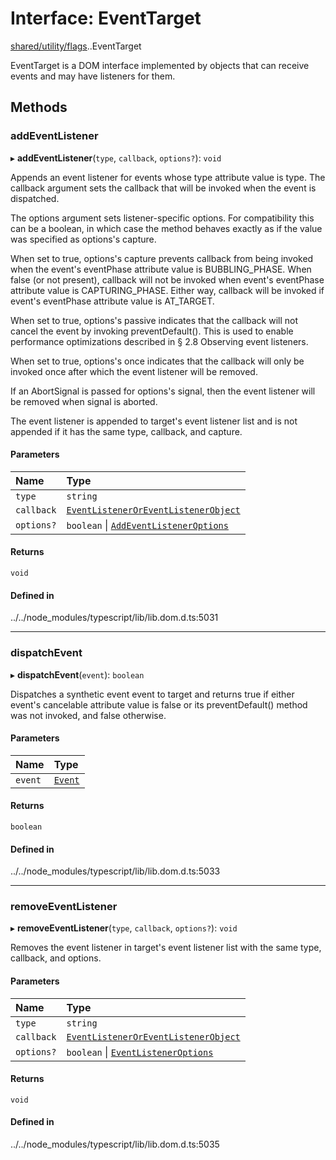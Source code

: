 # Interface: EventTarget

[shared/utility/flags](../modules/shared_utility_flags.md).[<internal>](../modules/shared_utility_flags__internal_.md).EventTarget

EventTarget is a DOM interface implemented by objects that can receive events and may have listeners for them.

## Methods

### addEventListener

▸ **addEventListener**(`type`, `callback`, `options?`): `void`

Appends an event listener for events whose type attribute value is type. The callback argument sets the callback that will be invoked when the event is dispatched.

The options argument sets listener-specific options. For compatibility this can be a boolean, in which case the method behaves exactly as if the value was specified as options's capture.

When set to true, options's capture prevents callback from being invoked when the event's eventPhase attribute value is BUBBLING_PHASE. When false (or not present), callback will not be invoked when event's eventPhase attribute value is CAPTURING_PHASE. Either way, callback will be invoked if event's eventPhase attribute value is AT_TARGET.

When set to true, options's passive indicates that the callback will not cancel the event by invoking preventDefault(). This is used to enable performance optimizations described in § 2.8 Observing event listeners.

When set to true, options's once indicates that the callback will only be invoked once after which the event listener will be removed.

If an AbortSignal is passed for options's signal, then the event listener will be removed when signal is aborted.

The event listener is appended to target's event listener list and is not appended if it has the same type, callback, and capture.

#### Parameters

| Name | Type |
| :------ | :------ |
| `type` | `string` |
| `callback` | [`EventListenerOrEventListenerObject`](../modules/shared_utility_flags__internal_.md#EventListenerOrEventListenerObject) |
| `options?` | `boolean` \| [`AddEventListenerOptions`](shared_utility_flags__internal__AddEventListenerOptions.md) |

#### Returns

`void`

#### Defined in

../../node_modules/typescript/lib/lib.dom.d.ts:5031

___

### dispatchEvent

▸ **dispatchEvent**(`event`): `boolean`

Dispatches a synthetic event event to target and returns true if either event's cancelable attribute value is false or its preventDefault() method was not invoked, and false otherwise.

#### Parameters

| Name | Type |
| :------ | :------ |
| `event` | [`Event`](../modules/shared_utility_flags__internal_.md#Event) |

#### Returns

`boolean`

#### Defined in

../../node_modules/typescript/lib/lib.dom.d.ts:5033

___

### removeEventListener

▸ **removeEventListener**(`type`, `callback`, `options?`): `void`

Removes the event listener in target's event listener list with the same type, callback, and options.

#### Parameters

| Name | Type |
| :------ | :------ |
| `type` | `string` |
| `callback` | [`EventListenerOrEventListenerObject`](../modules/shared_utility_flags__internal_.md#EventListenerOrEventListenerObject) |
| `options?` | `boolean` \| [`EventListenerOptions`](shared_utility_flags__internal__EventListenerOptions.md) |

#### Returns

`void`

#### Defined in

../../node_modules/typescript/lib/lib.dom.d.ts:5035
